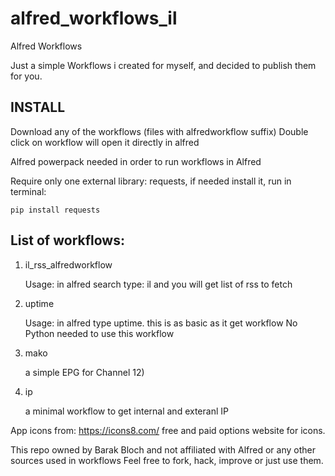 # alfred_workflows_il
Alfred Workflows

Just a simple Workflows i created for myself, and decided to publish them for you.


## INSTALL
Download any of the workflows (files with alfredworkflow suffix)
Double click on workflow will open it directly in alfred

Alfred powerpack needed in order to run workflows in Alfred


Require  only one external library: requests, if needed install it, run in terminal:
```
pip install requests
```


## List of workflows:
1. il_rss_alfredworkflow

    Usage: in alfred search type: il and you will get list of rss to fetch


2. uptime 

   Usage: in alfred type uptime. this is as basic as it get workflow
   No Python needed to use this workflow

3. mako 
    
    a simple EPG for Channel 12)
   
4. ip

    a minimal workflow to get internal and exteranl IP
   
App icons from: https://icons8.com/ 
free and paid options website for icons. 


This repo owned by Barak Bloch and not affiliated with Alfred or any other sources used in workflows
Feel free to fork, hack, improve or just use them. 




